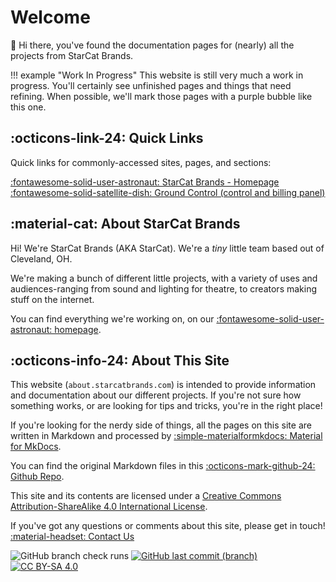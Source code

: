 # Welcome

:wave: Hi there, you've found the documentation pages for (nearly) all the projects from StarCat Brands.

!!! example "Work In Progress"
    This website is still very much a work in progress. You'll certainly see unfinished pages and things that need refining. When possible, we'll mark those pages with a purple bubble like this one.

## :octicons-link-24: Quick Links
Quick links for commonly-accessed sites, pages, and sections:

[:fontawesome-solid-user-astronaut: StarCat Brands - Homepage](https://starcatbrands.com)  
[:fontawesome-solid-satellite-dish: Ground Control (control and billing panel)](https://groundcontrol.starcat.app)  


## :material-cat: About StarCat Brands
Hi! We're StarCat Brands (AKA StarCat). We're a *tiny* little team based out of Cleveland, OH.

We're making a bunch of different little projects, with a variety of uses and audiences-ranging from sound and lighting for theatre, to creators making stuff on the internet.

You can find everything we're working on, on our [:fontawesome-solid-user-astronaut: homepage](https://starcatbrand.com).

## :octicons-info-24: About This Site
This website (`about.starcatbrands.com`) is intended to provide information and documentation about our different projects. If you're not sure how something works, or are looking for tips and tricks, you're in the right place!

If you're looking for the nerdy side of things, all the pages on this site are written in Markdown and processed by [:simple-materialformkdocs: Material for MkDocs](https://squidfunk.github.io/mkdocs-material/).

You can find the original Markdown files in this [:octicons-mark-github-24: Github Repo](https://github.com/starcatbrands/about.starcatbrands.com).

This site and its contents are licensed under a
[Creative Commons Attribution-ShareAlike 4.0 International License](http://creativecommons.org/licenses/by-sa/4.0/).

If you've got any questions or comments about this site, please get in touch! [:material-headset: Contact Us](contact/index.md)

![GitHub branch check runs](https://img.shields.io/github/check-runs/starcatbrands/about.starcatbrands.com/main)
 [![GitHub last commit (branch)](https://img.shields.io/github/last-commit/starcatbrands/about.starcatbrands.com/main)](https://github.com/starcatbrands/about.starcatbrands.com/commits/main/)
 [![CC BY-SA 4.0](https://img.shields.io/badge/License-CC%20BY--SA%204.0-lightgrey.svg)](http://creativecommons.org/licenses/by-sa/4.0/)